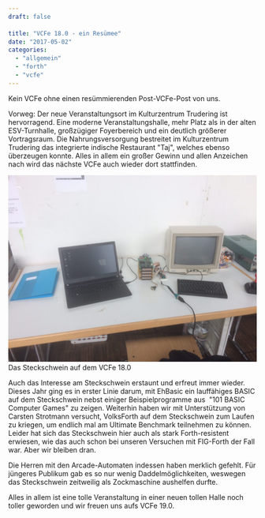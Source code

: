 ```yaml
---
draft: false

title: "VCFe 18.0 - ein Resümee"
date: "2017-05-02"
categories: 
  - "allgemein"
  - "forth"
  - "vcfe"
---
```


Kein VCFe ohne einen resümmierenden Post-VCFe-Post von uns.

Vorweg: Der neue Veranstaltungsort im Kulturzentrum Trudering ist hervorragend. Eine moderne Veranstaltungshalle, mehr Platz als in der alten ESV-Turnhalle, großzügiger Foyerbereich und ein deutlich größerer Vortragsraum. Die Nahrungsversorgung bestreitet im Kulturzentrum Trudering das integrierte indische Restaurant "Taj", welches ebenso überzeugen konnte. Alles in allem ein großer Gewinn und allen Anzeichen nach wird das nächste VCFe auch wieder dort stattfinden.

![](images/223033882_14372495918269115578.jpg) Das Steckschwein auf dem VCFe 18.0

Auch das Interesse am Steckschwein erstaunt und erfreut immer wieder. Dieses Jahr ging es in erster Linie darum, mit EhBasic ein lauffähiges BASIC auf dem Steckschwein nebst einiger Beispielprogramme aus  "101 BASIC Computer Games" zu zeigen. Weiterhin haben wir mit Unterstützung von Carsten Strotmann versucht, VolksForth auf dem Steckschwein zum Laufen zu kriegen, um endlich mal am Ultimate Benchmark teilnehmen zu können. Leider hat sich das Steckschwein hier auch als stark Forth-resistent erwiesen, wie das auch schon bei unseren Versuchen mit FIG-Forth der Fall war. Aber wir bleiben dran.

Die Herren mit den Arcade-Automaten indessen haben merklich gefehlt. Für jüngeres Publikum gab es so nur wenig Daddelmöglichkeiten, weswegen das Steckschwein zeitweilig als Zockmaschine aushelfen durfte.

Alles in allem ist eine tolle Veranstaltung in einer neuen tollen Halle noch toller geworden und wir freuen uns aufs VCFe 19.0.
